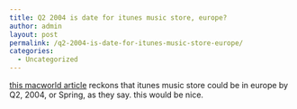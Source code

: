 ```yaml
---
title: Q2 2004 is date for itunes music store, europe?
author: admin
layout: post
permalink: /q2-2004-is-date-for-itunes-music-store-europe/
categories:
  - Uncategorized
---
```

[this macworld article][1] reckons that itunes music store could be in europe by Q2, 2004, or Spring, as they say. this would be nice.

 [1]: http://www.macworld.co.uk/news/top_news_item.cfm?NewsID=7695